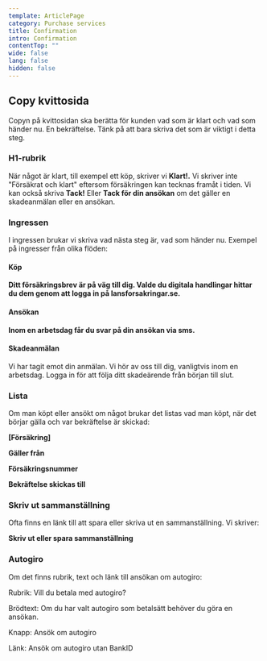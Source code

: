 ```yaml
---
template: ArticlePage
category: Purchase services
title: Confirmation
intro: Confirmation
contentTop: ""
wide: false
lang: false
hidden: false
---
```

## Copy kvittosida

Copyn på kvittosidan ska berätta för kunden vad som är klart och vad som händer nu. En bekräftelse. Tänk på att bara skriva det som är viktigt i detta steg.

### H1-rubrik

När något är klart, till exempel ett köp, skriver vi **Klart!.** Vi skriver inte "Försäkrat och klart" eftersom försäkringen kan tecknas framåt i tiden. Vi kan också skriva **Tack!** Eller **Tack för din ansökan** om det gäller en skadeanmälan eller en ansökan. 

### Ingressen

I ingressen brukar vi skriva vad nästa steg är, vad som händer nu. Exempel på ingresser från olika flöden:

#### Köp

**Ditt försäkringsbrev är på väg till dig. Valde du digitala handlingar hittar du dem genom att logga in på lansforsakringar.se.**

#### Ansökan

**Inom en arbetsdag får du svar på din ansökan via sms.**

#### Skadeanmälan

Vi har tagit emot din anmälan. Vi hör av oss till dig, vanligtvis inom en arbetsdag. Logga in för att följa ditt skadeärende från början till slut.



### Lista

Om man köpt eller ansökt om något brukar det listas vad man köpt, när det börjar gälla och var bekräftelse är skickad:

**\[Försäkring]**

**Gäller från**

**Försäkringsnummer**

**Bekräftelse skickas till**

### Skriv ut sammanställning

Ofta finns en länk till att spara eller skriva ut en sammanställning. Vi skriver:

**Skriv ut eller spara sammanställning**

### Autogiro

Om det finns rubrik, text och länk till ansökan om autogiro: 

Rubrik: Vill du betala med autogiro?

Brödtext: Om du har valt autogiro som betalsätt behöver du göra en ansökan.

Knapp: Ansök om autogiro

Länk: Ansök om autogiro utan BankID